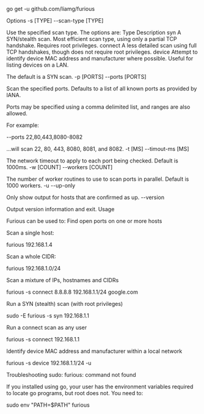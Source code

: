 go get -u github.com/liamg/furious

Options
-s [TYPE] --scan-type [TYPE]

Use the specified scan type. The options are:
Type 	Description
syn 	A SYN/stealth scan. Most efficient scan type, using only a partial TCP handshake. Requires root privileges.
connect 	A less detailed scan using full TCP handshakes, though does not require root privileges.
device 	Attempt to identify device MAC address and manufacturer where possible. Useful for listing devices on a LAN.

The default is a SYN scan.
-p [PORTS] --ports [PORTS]

Scan the specified ports. Defaults to a list of all known ports as provided by IANA.

Ports may be specified using a comma delimited list, and ranges are also allowed.

For example:

--ports 22,80,443,8080-8082

...will scan 22, 80, 443, 8080, 8081, and 8082.
-t [MS] --timout-ms [MS]

The network timeout to apply to each port being checked. Default is 1000ms.
-w [COUNT] --workers [COUNT]

The number of worker routines to use to scan ports in parallel. Default is 1000 workers.
-u --up-only

Only show output for hosts that are confirmed as up.
--version

Output version information and exit.
Usage

Furious can be used to:
Find open ports on one or more hosts

Scan a single host:

furious 192.168.1.4 

Scan a whole CIDR:

furious 192.168.1.0/24 

Scan a mixture of IPs, hostnames and CIDRs

furious -s connect 8.8.8.8 192.168.1.1/24 google.com

Run a SYN (stealth) scan (with root privileges)

sudo -E furious -s syn 192.168.1.1

Run a connect scan as any user

furious -s connect 192.168.1.1

Identify device MAC address and manufacturer within a local network

furious -s device 192.168.1.1/24 -u

Troubleshooting
sudo: furious: command not found

If you installed using go, your user has the environment variables required to locate go programs, but root does not. You need to:

sudo env "PATH=$PATH" furious
